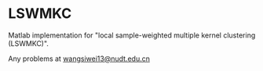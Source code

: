 # LSWMKC

Matlab implementation for "local sample-weighted multiple kernel clustering (LSWMKC)".

Any problems at wangsiwei13@nudt.edu.cn
